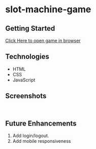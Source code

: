 # slot-machine-game

## Getting Started
[Click Here to open game in browser](www.github.com/salmon117/slot-machine.git)

## Technologies
- HTML
- CSS
- JavaScript

## Screenshots

![]()

![]()

## Future Enhancements

1. Add login/logout.
2. Add mobile responsiveness